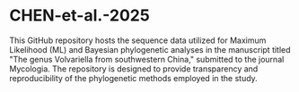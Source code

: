 # CHEN-et-al.-2025
This GitHub repository hosts the sequence data utilized for Maximum Likelihood (ML) and Bayesian phylogenetic analyses in the manuscript titled "The genus Volvariella from southwestern China," submitted to the journal Mycologia. The repository is designed to provide transparency and reproducibility of the phylogenetic methods employed in the study.
